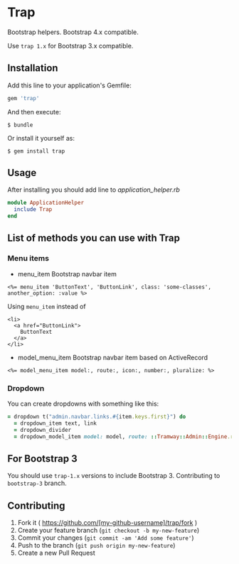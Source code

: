 # Trap

Bootstrap helpers. Bootstrap 4.x compatible.

Use `trap 1.x` for Bootstrap 3.x compatible.

## Installation

Add this line to your application's Gemfile:

```ruby
gem 'trap'
```

And then execute:

    $ bundle

Or install it yourself as:

    $ gem install trap

## Usage

After installing you should add line to *application_helper.rb*

```ruby
module ApplicationHelper
  include Trap
end
```

## List of methods you can use with Trap

### Menu items

* menu_item
Bootstrap navbar item

```erb
<%= menu_item 'ButtonText', 'ButtonLink', class: 'some-classes', another_option: :value %>
```

Using `menu_item` instead of

```
<li>
  <a href="ButtonLink">
    ButtonText
  </a>
</li>
```

* model_menu_item
Bootstrap navbar item based on ActiveRecord

```erb
<%= model_menu_item model:, route:, icon:, number:, pluralize: %>
```

### Dropdown

You can create dropdowns with something like this:

```ruby
= dropdown t("admin.navbar.links.#{item.keys.first}") do
  = dropdown_item text, link
  = dropdown_divider
  = dropdown_model_item model: model, route: ::Tramway::Admin::Engine.routes.url_helpers.singleton_path(model: model)
```

## For Bootstrap 3

You should use `trap-1.x` versions to include Bootstrap 3. Contributing to `bootstrap-3` branch.

## Contributing

1. Fork it ( https://github.com/[my-github-username]/trap/fork )
2. Create your feature branch (`git checkout -b my-new-feature`)
3. Commit your changes (`git commit -am 'Add some feature'`)
4. Push to the branch (`git push origin my-new-feature`)
5. Create a new Pull Request
